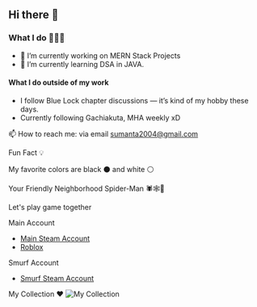 ## Hi there 👋

<!--
**SumantaBhattacharya/SumantaBhattacharya** is a ✨ _special_ ✨ repository because its `README.md` (this file) appears on your GitHub profile.
-->
<!--
Here are some ideas to get you started:
-->
### What I do 👨🏻‍💻
- 🔭 I’m currently working on MERN Stack Projects
- 🌱 I’m currently learning DSA in JAVA.

#### What I do outside of my work 
- I follow Blue Lock chapter discussions — it’s kind of my hobby these days.
- Currently following Gachiakuta, MHA weekly xD
  
📫 How to reach me: via email sumanta2004@gmail.com

Fun Fact 💡

My favorite colors are black ⚫ and white ⚪

Your Friendly Neighborhood Spider-Man 🕷️🕸️🕺 

Let's play game together 

Main Account
   - [Main Steam Account](https://steamcommunity.com/id/sudbha98/)
   - [Roblox](https://www.roblox.com/users/7269166586/profile)
     
Smurf Account
   - [Smurf Steam Account](https://steamcommunity.com/id/Sudip2017)

   
My Collection ❤
![My Collection](https://i.pinimg.com/736x/99/fd/a3/99fda30e7ff7f8aa3a3b2f8da9dacb70.jpg)
